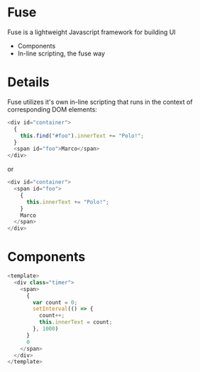 # Fuse

Fuse is a lightweight Javascript framework for building UI

- Components
- In-line scripting, the fuse way

# Details

Fuse utilizes it's own in-line scripting that runs in the context of corresponding DOM elements:

```js
<div id="container">
  {
    this.find("#foo").innerText += "Polo!";
  }
  <span id="foo">Marco</span>
</div>
```
or
```js
<div id="container">
  <span id="foo">
    {
      this.innerText += "Polo!";
    }
    Marco
  </span>
</div>
```
# Components
```js
<template>
  <div class="timer">
    <span>
      {
        var count = 0;
        setInterval(() => {
          count++;
          this.innerText = count;
        }, 1000)
      }
      0
    </span>
  </div>
</template>
```
